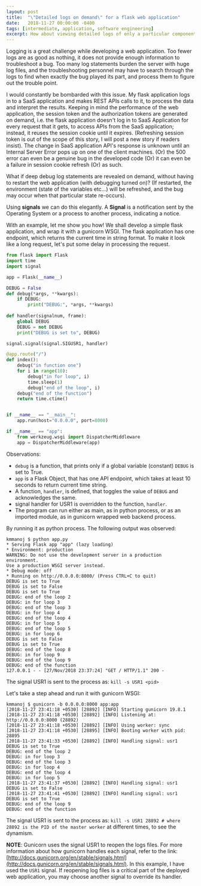 ```yaml
---
layout: post
title:  "\"Detailed logs on demand\" for a flask web application"
date:   2018-11-27 00:00:00 -0400
tags: [intermediate, application, software engineering]
excerpt: How about viewing detailed logs of only a particular component of a huge system in realtime?
---
```


Logging is a great challenge while developing a web application. Too fewer logs are as good as nothing, it does not provide enough information to troubleshoot a bug. Too many log statements burden the server with huge log files, and the troubleshooting personnel may have to search through the logs to find when exactly the bug played its part, and process them to figure out the trouble point.

I would constantly be bombarded with this issue. My flask application logs in to a SaaS application and makes REST APIs calls to it, to process the data and interpret the results. Keeping in mind the performance of the web application, the session token and the authorization tokens are generated on demand, i.e. the flask application doesn't log in to SaaS Application for every request that it gets, to access APIs from the SaaS application; instead, it reuses the session cookie until it expires. (Refreshing session token is out of the scope of this story, I will post a new story if readers insist). The change in SaaS application API's response is unknown until an Internal Server Error pops up on one of the client machines. (Or) the 500 error can even be a genuine bug in the developed code (Or) it can even be a failure in session cookie refresh (Or) as such.

What if deep debug log statements are revealed on demand, without having to restart the web application (with debugging turned on)?
(If restarted, the environment (state of the variables etc...) will be refreshed, and the bug may occur when that particular state re-occurs).

Using **signals** we can do this elegantly. A **Signal** is a notification sent by the Operating System or a process to another process, indicating a notice.

With an example, let me show you how! We shall develop a simple flask application, and wrap it with a gunicorn WSGI. The flask application has one endpoint, which returns the current time in string format. To make it look like a long request, let's put some delay in processing the request.

```python
from flask import Flask
import time 
import signal

app = Flask(__name__)

DEBUG = False
def debug(*args, **kwargs):
    if DEBUG:
        print("DEBUG:", *args, **kwargs)
    
def handler(signalnum, frame):
    global DEBUG
    DEBUG = not DEBUG
    print("DEBUG is set to", DEBUG)

signal.signal(signal.SIGUSR1, handler)

@app.route("/") 
def index():
    debug("in function one")
    for i in range(10):
        debug("in for loop", i)
        time.sleep(1)
        debug("end of the loop", i)
    debug("end of the function")
    return time.ctime()


if __name__ == "__main__":
    app.run(host="0.0.0.0", port=8000)

if __name__ == "app":
    from werkzeug.wsgi import DispatcherMiddleware
    app = DispatcherMiddleware(app)
```

Observations:

* `debug` is a function, that prints only if a global variable (constant) `DEBUG` is set to True.
* `app` is a Flask Object, that has one API endpoint, which takes at least 10 seconds to return current time string.
* A function, `handler`, is defined, that toggles the value of `DEBUG` and acknowledges the same.
* signal handler for USR1 is overridden to the function, `handler`.
* The program can run either as main, as in python process, or as an imported module, as in gunicorn wrapped web backend process.

By running it as python process. The following output was observed:

```
kmmanoj $ python app.py
* Serving Flask app "app" (lazy loading)
* Environment: production
WARNING: Do not use the development server in a production environment.
Use a production WSGI server instead.
* Debug mode: off
* Running on http://0.0.0.0:8000/ (Press CTRL+C to quit)
DEBUG is set to True
DEBUG is set to False
DEBUG is set to True
DEBUG: end of the loop 2
DEBUG: in for loop 3
DEBUG: end of the loop 3
DEBUG: in for loop 4
DEBUG: end of the loop 4
DEBUG: in for loop 5
DEBUG: end of the loop 5
DEBUG: in for loop 6
DEBUG is set to False
DEBUG is set to True
DEBUG: end of the loop 8
DEBUG: in for loop 9
DEBUG: end of the loop 9
DEBUG: end of the function
127.0.0.1 - - [27/Nov/2018 23:37:24] "GET / HTTP/1.1" 200 -
```

The signal USR1 is sent to the process as: `kill -s USR1 <pid>`

Let's take a step ahead and run it with gunicorn WSGI:

```
kmmanoj $ gunicorn -b 0.0.0.0:8000 app:app
[2018-11-27 23:41:18 +0530] [28892] [INFO] Starting gunicorn 19.8.1
[2018-11-27 23:41:18 +0530] [28892] [INFO] Listening at:
http://0.0.0.0:8000 (28892)
[2018-11-27 23:41:18 +0530] [28892] [INFO] Using worker: sync
[2018-11-27 23:41:18 +0530] [28895] [INFO] Booting worker with pid: 28895
[2018-11-27 23:41:33 +0530] [28892] [INFO] Handling signal: usr1
DEBUG is set to True
DEBUG: end of the loop 2
DEBUG: in for loop 3
DEBUG: end of the loop 3
DEBUG: in for loop 4
DEBUG: end of the loop 4
DEBUG: in for loop 5
[2018-11-27 23:41:37 +0530] [28892] [INFO] Handling signal: usr1
DEBUG is set to False
[2018-11-27 23:41:41 +0530] [28892] [INFO] Handling signal: usr1
DEBUG is set to True
DEBUG: end of the loop 9
DEBUG: end of the function
```

The signal USR1 is sent to the process as: `kill -s USR1 28892 # where 28892 is the PID of the master worker` at different times, to see the dynamism.

**NOTE**: Gunicorn uses the signal USR1 to reopen the logs files. For more information about how gunicorn handles each signal, refer to the link: [http://docs.gunicorn.org/en/stable/signals.html](http://docs.gunicorn.org/en/stable/signals.html). In this example, I have used the `USR1` signal. If reopening log files is a critical part of the deployed web application, you may choose another signal to override its handler.